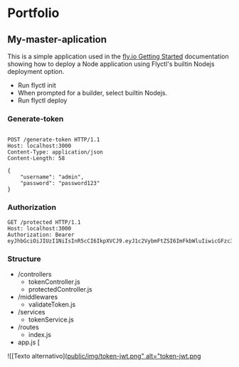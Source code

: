 # Portfolio

## My-master-aplication

This is a simple application used in the [fly.io Getting Started](https://fly.io/docs/getting-started/node/)  documentation showing how to deploy a Node application using Flyctl's builtin Nodejs deployment option.

* Run flyctl init
* When prompted for a builder, select builtin Nodejs.
* Run flyctl deploy

### Generate-token
```http

POST /generate-token HTTP/1.1
Host: localhost:3000
Content-Type: application/json
Content-Length: 58

{
    "username": "admin",
    "password": "password123"
}
```

### Authorization

```http
GET /protected HTTP/1.1
Host: localhost:3000
Authorization: Bearer eyJhbGciOiJIUzI1NiIsInR5cCI6IkpXVCJ9.eyJ1c2VybmFtZSI6ImFkbWluIiwicGFzc3dvcmQiOiJwYXNzd29yZDEyMyIsImlhdCI6MTY4NzYxOTkwNCwiZXhwIjoxNjg3NjIzNTA0fQ.wBgpkLYHrtbkkGp32I2yoI2Exp9hmLi5OwSGyGDdn4w
```
### Structure
- /controllers
  - tokenController.js
  - protectedController.js
- /middlewares
  - validateToken.js
- /services
  - tokenService.js
- /routes
  - index.js
- app.js
[


![[Texto alternativo]([public/img/token-jwt.png" alt="token-jwt.png](https://github.com/juniored22/my-store/blob/master/public/img/token-in-httpOnly.png)
